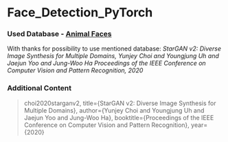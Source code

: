 # Face_Detection_PyTorch

### Used Database - [Animal Faces](https://www.kaggle.com/datasets/andrewmvd/animal-faces)

With thanks for possibility to use mentioned database:
*StarGAN v2: Diverse Image Synthesis for Multiple Domains, Yunjey Choi and Youngjung Uh and Jaejun Yoo and Jung-Woo Ha
Proceedings of the IEEE Conference on Computer Vision and Pattern Recognition, 2020*

### Additional Content

> choi2020starganv2,
> title={StarGAN v2: Diverse Image Synthesis for Multiple Domains},
> author={Yunjey Choi and Youngjung Uh and Jaejun Yoo and Jung-Woo Ha},
> booktitle={Proceedings of the IEEE Conference on Computer Vision and Pattern Recognition},
> year={2020}